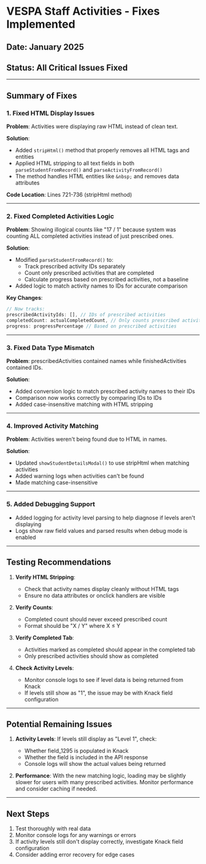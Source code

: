 # VESPA Staff Activities - Fixes Implemented

## Date: January 2025
## Status: All Critical Issues Fixed

---

## Summary of Fixes

### 1. Fixed HTML Display Issues
**Problem**: Activities were displaying raw HTML instead of clean text.

**Solution**: 
- Added `stripHtml()` method that properly removes all HTML tags and entities
- Applied HTML stripping to all text fields in both `parseStudentFromRecord()` and `parseActivityFromRecord()`
- The method handles HTML entities like `&nbsp;` and removes data attributes

**Code Location**: Lines 721-736 (stripHtml method)

---

### 2. Fixed Completed Activities Logic
**Problem**: Showing illogical counts like "17 / 1" because system was counting ALL completed activities instead of just prescribed ones.

**Solution**:
- Modified `parseStudentFromRecord()` to:
  - Track prescribed activity IDs separately
  - Count only prescribed activities that are completed
  - Calculate progress based on prescribed activities, not a baseline
- Added logic to match activity names to IDs for accurate comparison

**Key Changes**:
```javascript
// Now tracks:
prescribedActivityIds: [], // IDs of prescribed activities
completedCount: actualCompletedCount, // Only counts prescribed activities that are completed
progress: progressPercentage // Based on prescribed activities
```

---

### 3. Fixed Data Type Mismatch
**Problem**: prescribedActivities contained names while finishedActivities contained IDs.

**Solution**:
- Added conversion logic to match prescribed activity names to their IDs
- Comparison now works correctly by comparing IDs to IDs
- Added case-insensitive matching with HTML stripping

---

### 4. Improved Activity Matching
**Problem**: Activities weren't being found due to HTML in names.

**Solution**:
- Updated `showStudentDetailsModal()` to use stripHtml when matching activities
- Added warning logs when activities can't be found
- Made matching case-insensitive

---

### 5. Added Debugging Support
- Added logging for activity level parsing to help diagnose if levels aren't displaying
- Logs show raw field values and parsed results when debug mode is enabled

---

## Testing Recommendations

1. **Verify HTML Stripping**:
   - Check that activity names display cleanly without HTML tags
   - Ensure no data attributes or onclick handlers are visible

2. **Verify Counts**:
   - Completed count should never exceed prescribed count
   - Format should be "X / Y" where X ≤ Y

3. **Verify Completed Tab**:
   - Activities marked as completed should appear in the completed tab
   - Only prescribed activities should show as completed

4. **Check Activity Levels**:
   - Monitor console logs to see if level data is being returned from Knack
   - If levels still show as "1", the issue may be with Knack field configuration

---

## Potential Remaining Issues

1. **Activity Levels**: If levels still display as "Level 1", check:
   - Whether field_1295 is populated in Knack
   - Whether the field is included in the API response
   - Console logs will show the actual values being returned

2. **Performance**: With the new matching logic, loading may be slightly slower for users with many prescribed activities. Monitor performance and consider caching if needed.

---

## Next Steps

1. Test thoroughly with real data
2. Monitor console logs for any warnings or errors
3. If activity levels still don't display correctly, investigate Knack field configuration
4. Consider adding error recovery for edge cases